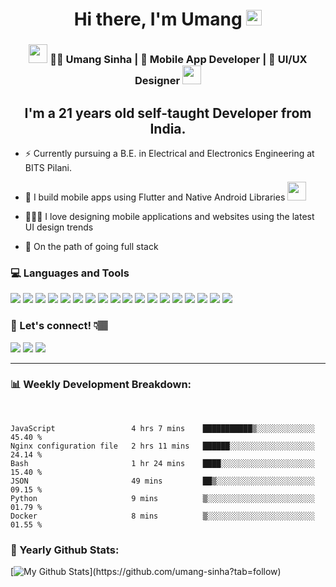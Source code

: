 <div align="center">
   <h1>Hi there, I'm Umang <img src="https://media.giphy.com/media/hvRJCLFzcasrR4ia7z/giphy.gif" width="25px"> </h1>
</div>

<div align="center">
<h3><img src="https://media.giphy.com/media/WUlplcMpOCEmTGBtBW/giphy.gif" width="30"> 👨‍💻 Umang Sinha | 📲 Mobile App Developer | 👦 UI/UX Designer <img src="https://media.giphy.com/media/WUlplcMpOCEmTGBtBW/giphy.gif" width="30"></h3>
</div>

<div align="center">
  <h2> I'm a 21 years old self-taught Developer from India.</h2>
</div>

 - ⚡ Currently pursuing a B.E. in Electrical and Electronics Engineering at BITS Pilani.
 
 - 📱 I build mobile apps using Flutter
    and Native Android Libraries <img src="https://source.android.com/setup/images/Android_symbol_green_RGB.png" width="30">
 - 🕵🏽‍♂️ I love designing mobile applications and websites using the latest UI design trends
   
 - 🎯 On the path of going full stack

 ### 💻 Languages and Tools

<img src="https://img.shields.io/badge/Java-ED8B00?style=for-the-badge&logo=java&logoColor=white"> <img src="https://img.shields.io/badge/JavaScript-323330?style=for-the-badge&logo=javascript&logoColor=F7DF1E"> <img src="https://img.shields.io/badge/Kotlin-0095D5?&style=for-the-badge&logo=kotlin&logoColor=white"> <img src="https://img.shields.io/badge/Dart-0175C2?style=for-the-badge&logo=dart&logoColor=white"> <img src ="https://img.shields.io/badge/Python-FFD43B?style=for-the-badge&logo=python&logoColor=darkgreen"> <img src="https://img.shields.io/badge/HTML5-E34F26?style=for-the-badge&logo=html5&logoColor=white" > <img src="https://img.shields.io/badge/CSS3-1572B6?style=for-the-badge&logo=css3&logoColor=white"> <img src="https://img.shields.io/badge/Android-3DDC84?style=for-the-badge&logo=android&logoColor=white"> <img src="https://img.shields.io/badge/Flutter-02569B?style=for-the-badge&logo=flutter&logoColor=white"> <img src="https://img.shields.io/badge/firebase-ffca28?style=for-the-badge&logo=firebase&logoColor=black"> <img src="https://img.shields.io/badge/Git-F05032?style=for-the-badge&logo=git&logoColor=white"> <img src="https://img.shields.io/badge/Postman-FF6C37?style=for-the-badge&logo=Postman&logoColor=white"> <img src="https://img.shields.io/badge/Visual_Studio_Code-0078D4?style=for-the-badge&logo=visual%20studio%20code&logoColor=white"> <img src="https://img.shields.io/badge/Eclipse-2C2255?style=for-the-badge&logo=eclipse&logoColor=white"> <img src="https://img.shields.io/badge/pycharm-143?style=for-the-badge&logo=pycharm&logoColor=black&color=black&labelColor=green"> <img src="https://img.shields.io/badge/IntelliJIDEA-000000.svg?style=for-the-badge&logo=intellij-idea&logoColor=white"> <img src="https://img.shields.io/badge/Figma-F24E1E?style=for-the-badge&logo=figma&logoColor=white"> <img src="https://img.shields.io/badge/Adobe%20Photoshop-31A8FF?style=for-the-badge&logo=Adobe%20Photoshop&logoColor=black">


 ### 💬 Let's connect! 👇🏽

 [<img src="https://img.shields.io/badge/LinkedIn-0077B5?style=for-the-badge&logo=linkedin&logoColor=white" >](https://www.linkedin.com/in/umang-sinha/)  [<img src="https://img.shields.io/badge/Twitter-1DA1F2?style=for-the-badge&logo=twitter&logoColor=white" >](https://twitter.com/umang13_) [<img src="https://img.shields.io/badge/Instagram-E4405F?style=for-the-badge&logo=instagram&logoColor=white" >](https://www.instagram.com/umang__._/)
 

***

### 📊 Weekly Development Breakdown:

<br>

<!--START_SECTION:waka-->

```text
JavaScript                 4 hrs 7 mins    ███████████▒░░░░░░░░░░░░░   45.40 %
Nginx configuration file   2 hrs 11 mins   ██████░░░░░░░░░░░░░░░░░░░   24.14 %
Bash                       1 hr 24 mins    ████░░░░░░░░░░░░░░░░░░░░░   15.40 %
JSON                       49 mins         ██▒░░░░░░░░░░░░░░░░░░░░░░   09.15 %
Python                     9 mins          ▒░░░░░░░░░░░░░░░░░░░░░░░░   01.79 %
Docker                     8 mins          ▒░░░░░░░░░░░░░░░░░░░░░░░░   01.55 %
```

<!--END_SECTION:waka-->

<!-- [![Waka Readme](https://github.com/umang-sinha/umang-sinha/actions/workflows/wakatime-stats.yml/badge.svg)](https://github.com/umang-sinha/umang-sinha/actions/workflows/wakatime-stats.yml) -->

<!-- ### Connect with me:

<a href="mailto:umangsinha12@gmail.com" style="margin-right:20px">
         <img alt="Gmail" src="res/gmail.png"
         width=26px">
</a>

<a href="https://www.linkedin.com/in/umang-sinha/" style="margin-right:20px">
         <img style="margin-right:10px" alt="LinkedIn" src="res/linkedin.png"
         width=26px">
</a>

<a href="https://twitter.com/umang13_" style="margin-right:20px">
         <img style="margin-right:10px" alt="LinkedIn" src="res/twitter.png"
         width=26px">
</a>

<a href="https://www.instagram.com/umang__._/" style="margin-right:20px">
         <img style="margin-right:10px" alt="Instagram" src="res/instagram.png"
         width=26px">
</a>

<a href="https://www.github.com/umang-sinha/">
         <img alt="Instagram" src="res/github.png"
         width=26px">
</a>

-->




<!-- ### Languages:

<img alt="Java" src="https://img.shields.io/badge/java-%23ED8B00.svg?&style=for-the-badge&logo=java&logoColor=white"/> <img alt="Kotlin" src="https://img.shields.io/badge/kotlin-%230095D5.svg?&style=for-the-badge&logo=kotlin&logoColor=white"/>
<img alt="Dart" src="https://img.shields.io/badge/dart-%230175C2.svg?&style=for-the-badge&logo=dart&logoColor=white"/>
<img alt="JavaScript" src="https://img.shields.io/badge/javascript%20-%23323330.svg?&style=for-the-badge&logo=javascript&logoColor=%23F7DF1E"/> -->
<!-- <img alt="HTML5" src="https://img.shields.io/badge/html5%20-%23E34F26.svg?&style=for-the-badge&logo=html5&logoColor=white"/>
<img alt="CSS3" src="https://img.shields.io/badge/css3%20-%231572B6.svg?&style=for-the-badge&logo=css3&logoColor=white"/> -->

<!-- ### Tech-Stack:

<img alt="Flutter" src="https://img.shields.io/badge/Flutter%20-%2302569B.svg?&style=for-the-badge&logo=Flutter&logoColor=white" /> <img alt="Android" src="https://img.shields.io/badge/Android-3DDC84?style=for-the-badge&logo=android&logoColor=white">

### UI/UX Design:

<img alt="Figma" src="https://img.shields.io/badge/figma%20-%23F24E1E.svg?&style=for-the-badge&logo=figma&logoColor=white"/> <img alt="Adobe Photoshop" src="https://img.shields.io/badge/adobe%20photoshop%20-%2331A8FF.svg?&style=for-the-badge&logo=adobe%20photoshop&logoColor=white"/>

***
-->

### 🌟 Yearly Github Stats:

[![My Github Stats](https://github-readme-stats.vercel.app/api?username=umang-sinha&show_icons=true&hide_border=tru&theme=blue-green&hide=stars&count_private=true&include_all_commits=false&custom_title=GitHub%20Stats:)](https://github.com/umang-sinha?tab=follow) 
 

 <!-- [![Top Langs](https://github-readme-stats.vercel.app/api/top-langs/?username=umang-sinha&theme=dark&layout=compact&langs_count=10)](https://github.com/umang-sinha/github-readme-stats) -->

<!-- ![Profile views](https://gpvc.arturio.dev/umang-sinha) -->

<!-- [![made-with-Markdown](https://img.shields.io/badge/Made%20with-Markdown-03a99d.svg)](http://commonmark.org) -->

<!-- [![willianrod's wakatime stats](https://github-readme-stats.vercel.app/api/wakatime?username=umang&theme=blue-green&hide_border=tr&layout=compact&custom_title=Wakatime%20Week%20Stats:)](https://github.com/umang-sinha) -->

<!-- <img src="https://github.com/umang-sinha/umang-sinha/blob/master/images/codeStats.svg" alt="My Coding Activity"/> -->


 <!-- [![GitHub Streak](https://github-readme-streak-stats.herokuapp.com/?user=umang-sinha&theme=highcontrast&hide_border=true&theme=blue-green)](https://github.com/umang-sinha) -->

<!-- [![trophy](https://github-profile-trophy.vercel.app/?username=umang-sinha&theme=darkhub&title=Commit,Issues,Repositories,PullRequest,Followers)](https://github.com/umang-sinha)

![](https://komarev.com/ghpvc/?username=umang-sinha&color=03a99d)  -->




